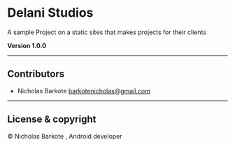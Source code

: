 # Delani Studios

A sample Project on a static sites that makes projects for their clients

**Version 1.0.0**


---
## Contributors
- Nicholas Barkote <barkotenicholas@gmail.com>


---

## License & copyright

© Nicholas Barkote , Android developer 
